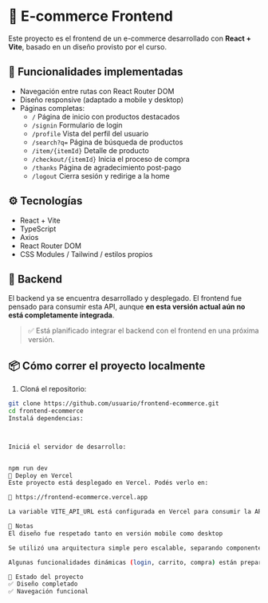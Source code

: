 # 🛒 E-commerce Frontend

Este proyecto es el frontend de un e-commerce desarrollado con **React + Vite**, basado en un diseño provisto por el curso.

## 🚀 Funcionalidades implementadas

- Navegación entre rutas con React Router DOM
- Diseño responsive (adaptado a mobile y desktop)
- Páginas completas:
  - `/` Página de inicio con productos destacados
  - `/signin` Formulario de login
  - `/profile` Vista del perfil del usuario
  - `/search?q=` Página de búsqueda de productos
  - `/item/{itemId}` Detalle de producto
  - `/checkout/{itemId}` Inicia el proceso de compra
  - `/thanks` Página de agradecimiento post-pago
  - `/logout` Cierra sesión y redirige a la home

##  ⚙️ Tecnologías

- React + Vite
- TypeScript
- Axios
- React Router DOM
- CSS Modules / Tailwind / estilos propios

## 🔗 Backend

El backend ya se encuentra desarrollado y desplegado. El frontend fue pensado para consumir esta API, aunque **en esta versión actual aún no está completamente integrada**.

> ✅ Está planificado integrar el backend con el frontend en una próxima versión.

## 📦 Cómo correr el proyecto localmente

1. Cloná el repositorio:
```bash
git clone https://github.com/usuario/frontend-ecommerce.git
cd frontend-ecommerce
Instalá dependencias:



Iniciá el servidor de desarrollo:


npm run dev
🚀 Deploy en Vercel
Este proyecto está desplegado en Vercel. Podés verlo en:

🔗 https://frontend-ecommerce.vercel.app

La variable VITE_API_URL está configurada en Vercel para consumir la API correctamente.

📝 Notas
El diseño fue respetado tanto en versión mobile como desktop

Se utilizó una arquitectura simple pero escalable, separando componentes reutilizables

Algunas funcionalidades dinámicas (login, carrito, compra) están preparadas pero no activas por falta de integración con backend

📌 Estado del proyecto
✅ Diseño completado
✅ Navegación funcional
